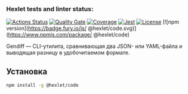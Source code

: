 ### Hexlet tests and linter status:
[![Actions Status](https://github.com/zaikinale/frontend-project-46/actions/workflows/hexlet-check.yml/badge.svg)](https://github.com/zaikinale/frontend-project-46/actions)
[![Quality Gate](https://sonarcloud.io/api/project_badges/measure?project=zaikinale_frontend-project-46&metric=alert_status)]( https://sonarcloud.io/dashboard?id=zaikinale_frontend-project-46)
[![Coverage]( https://sonarcloud.io/api/project_badges/measure?project=zaikinale_frontend-project-46&metric=coverage)]( https://sonarcloud.io/dashboard?id=zaikinale_frontend-project-46)
[![Jest]( https://img.shields.io/badge/tested_with-jest-9c1d47 )](https://jestjs.io/ )
[![License](https://img.shields.io/github/license/zaikinale/frontend-project-46 )](https://opensource.org/licenses/MIT )
[![npm version](https://badge.fury.io/js/ @hexlet/code.svg)](https://www.npmjs.com/package/ @hexlet/code)

Gendiff — CLI-утилита, сравнивающая два JSON- или YAML-файла и выводящая разницу в удобочитаемом формате.

## Установка

```bash
npm install -g @hexlet/code